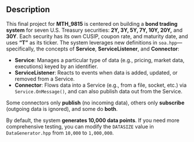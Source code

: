 ## Description

This final project for **MTH_9815** is centered on building a **bond trading system** for seven U.S. Treasury securities: **2Y, 3Y, 5Y, 7Y, 10Y, 20Y,** and **30Y**. Each security has its own CUSIP, coupon rate, and maturity date, and uses **“T”** as its ticker. The system leverages new definitions in `soa.hpp`—specifically, the concepts of **Service**, **ServiceListener**, and **Connector**:

- **Service**: Manages a particular type of data (e.g., pricing, market data, executions) keyed by an identifier.
- **ServiceListener**: Reacts to events when data is added, updated, or removed from a Service.
- **Connector**: Flows data into a Service (e.g., from a file, socket, etc.) via `Service.OnMessage()`, and can also publish data out from the Service.

Some connectors only **publish** (no incoming data), others only **subscribe** (outgoing data is ignored), and some do **both**.

By default, the system **generates 10,000 data points**. If you need more comprehensive testing, you can modify the `DATASIZE` value in `DataGenerator.hpp` from `10,000` to `1,000,000`.
